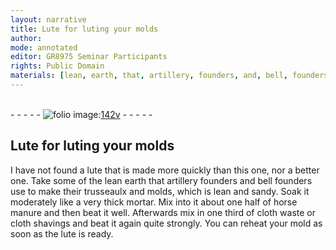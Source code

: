 ```yaml
---
layout: narrative
title: Lute for luting your molds
author:
mode: annotated
editor: GR8975 Seminar Participants
rights: Public Domain
materials: [lean, earth, that, artillery, founders, and, bell, founders, use, to, make, their, trusseaulx, and, molds,, which, is, lean, and, sandy, horse, manure, cloth, waste, or, cloth, shavings]
---
```


 <br/>- - - - - <a href="http://gallica.bnf.fr/ark:/12148/btv1b10500001g/f290.image"><img src="../assets/photo-icon.png" alt="folio image: " style="display:inline-block; margin-bottom:-3px;"/>142v</a> - - - - - <br/> 
##  Lute for luting your molds 

 
I have not found a lute that is made more quickly than this one, nor a better one. Take some of the <span class="material">lean earth that artillery founders and bell founders use to make their trusseaulx and molds, which is lean and sandy</span>. Soak it moderately like a very thick mortar. Mix into it about one half of <span class="material">horse manure</span> and then beat it well. Afterwards mix in one third of <span class="material">cloth waste or cloth shavings</span> and beat it again quite strongly. You can reheat your mold as soon as the lute is ready. 
 